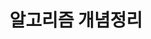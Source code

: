 ---
title: "알고리즘 개념정리" # 카테고리 이름
layout: category
permalink: /categories/algorithm/ # url
author_profile: true
taxonomy: Algorithm
sidebar:
    nav: "categories"
---
